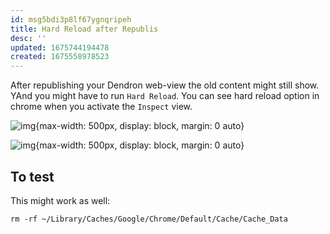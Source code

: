 ```yaml
---
id: msg5bdi3p8lf67ygnqripeh
title: Hard Reload after Republis
desc: ''
updated: 1675744194478
created: 1675558978523
---
```


After republishing your Dendron web-view the old content might still show. YAnd you might have to run `Hard Reload`. You can see hard reload option in chrome when you activate the `Inspect` view.

![img](/assets/images/Screenshot_2023-02-04_at_5.04.06_PM.png){max-width: 500px, display: block, margin: 0 auto}

![img](/assets/images/Screenshot_2023-02-04_at_5.04.44_PM.png){max-width: 500px, display: block, margin: 0 auto}

## To test

This might work as well:
```shell
rm -rf ~/Library/Caches/Google/Chrome/Default/Cache/Cache_Data
```